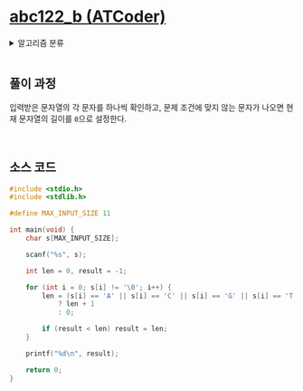 # [abc122_b (ATCoder)](https://atcoder.jp/contests/abc122/tasks/abc122_b)

<details>
  <summary>알고리즘 분류</summary>
  
  *implementation, string*
</details>

<br />

## 풀이 과정

입력받은 문자열의 각 문자를 하나씩 확인하고, 문제 조건에 맞지 않는 문자가 나오면 현재 문자열의 길이를 `0`으로 설정한다.

<br />

## 소스 코드

```c
#include <stdio.h>
#include <stdlib.h>

#define MAX_INPUT_SIZE 11

int main(void) {
    char s[MAX_INPUT_SIZE];

    scanf("%s", s);

    int len = 0, result = -1;

    for (int i = 0; s[i] != '\0'; i++) {
        len = (s[i] == 'A' || s[i] == 'C' || s[i] == 'G' || s[i] == 'T')
            ? len + 1
            : 0;

        if (result < len) result = len;
    }

    printf("%d\n", result);

    return 0;
}
```